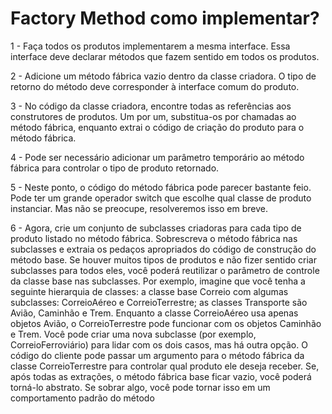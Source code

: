 # Factory Method como implementar?

1 - Faça todos os produtos implementarem a mesma interface. Essa interface deve declarar métodos que fazem sentido em todos os produtos.

2 - Adicione um método fábrica vazio dentro da classe criadora. O tipo de retorno do método deve corresponder à interface comum do produto.

3 - No código da classe criadora, encontre todas as referências aos construtores de produtos. Um por um, substitua-os por chamadas ao método fábrica, enquanto extrai o código de criação do produto para o método fábrica.

4 - Pode ser necessário adicionar um parâmetro temporário ao método fábrica para controlar o tipo de produto retornado.

5 - Neste ponto, o código do método fábrica pode parecer bastante feio. Pode ter um grande operador switch que escolhe qual classe de produto instanciar. Mas não se preocupe, resolveremos isso em breve.

6 - Agora, crie um conjunto de subclasses criadoras para cada tipo de produto listado no método fábrica. Sobrescreva o método fábrica nas subclasses e extraia os pedaços apropriados do código de construção do método base.
Se houver muitos tipos de produtos e não fizer sentido criar subclasses para todos eles, você poderá reutilizar o parâmetro de controle da classe base nas subclasses.
Por exemplo, imagine que você tenha a seguinte hierarquia de classes: a classe base Correio com algumas subclasses: CorreioAéreo e CorreioTerrestre; as classes Transporte são Avião, Caminhão e Trem. Enquanto a classe CorreioAéreo usa apenas objetos Avião, o CorreioTerrestre pode funcionar com os objetos Caminhão e Trem. Você pode criar uma nova subclasse (por exemplo, CorreioFerroviário) para lidar com os dois casos, mas há outra opção. O código do cliente pode passar um argumento para o método fábrica da classe CorreioTerrestre para controlar qual produto ele deseja receber.
Se, após todas as extrações, o método fábrica base ficar vazio, você poderá torná-lo abstrato. Se sobrar algo, você pode tornar isso em um comportamento padrão do método
